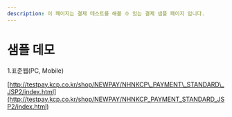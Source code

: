 ```yaml
---
description: 이 페이지는 결제 테스트를 해볼 수 있는 결제 샘플 페이지 입니다.
---
```


# 샘플 데모

1.표준웹\(PC, Mobile\)

[http://testpay.kcp.co.kr/shop/NEWPAY/NHNKCP\_PAYMENT\_STANDARD\_JSP2/index.html](http://testpay.kcp.co.kr/shop/NEWPAY/NHNKCP_PAYMENT_STANDARD_JSP2/index.html)



